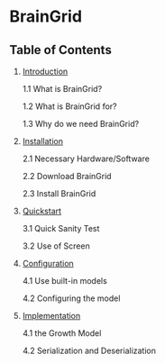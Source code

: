 # BrainGrid

## Table of Contents

1. [Introduction](braingrid_introduction)

   1.1 What is BrainGrid?
   
   1.2 What is BrainGrid for?
   
   1.3 Why do we need BrainGrid?

2. [Installation](braingrid_installation)

   2.1 Necessary Hardware/Software
   
   2.2 Download BrainGrid
   
   2.3 Install BrainGrid

3. [Quickstart](braingrid_quickstart)

   3.1 Quick Sanity Test
   
   3.2 Use of Screen

4. [Configuration](braingrid_configuration)

   4.1 Use built-in models
   
   4.2 Configuring the model

5. [Implementation](braingrid_implmentation)

   4.1 the Growth Model
   
   4.2 Serialization and Deserialization